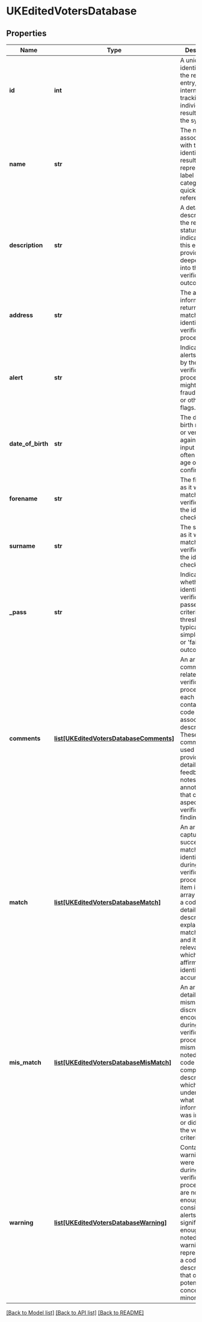 # UKEditedVotersDatabase

## Properties
Name | Type | Description | Notes
------------ | ------------- | ------------- | -------------
**id** | **int** | A unique identifier for the result entry, used internally for tracking individual results within the system. | [optional] 
**name** | **str** | The name associated with the identity check result, typically representing a label or category for quick reference. | [optional] 
**description** | **str** | A detailed description of the result or status indicated by this entry, providing deeper insight into the verification outcome. | [optional] 
**address** | **str** | The address information as returned or matched in the identity verification process. | [optional] 
**alert** | **str** | Indicates any alerts triggered by the verification process. This might include fraud warnings or other critical flags. | [optional] 
**date_of_birth** | **str** | The date of birth matched or verified against the input data, often used in age or identity confirmation. | [optional] 
**forename** | **str** | The first name as it was matched or verified during the identity check. | [optional] 
**surname** | **str** | The surname as it was matched or verified during the identity check. | [optional] 
**_pass** | **str** | Indicates whether the identity verification passed the set criteria or thresholds, typically as a simple &#x27;pass&#x27; or &#x27;fail&#x27; outcome. | [optional] 
**comments** | [**list[UKEditedVotersDatabaseComments]**](UKEditedVotersDatabaseComments.md) | An array of comments related to the verification process, where each item contains a code and its associated description. These comments are used to provide detailed feedback, notes, or annotations that clarify aspects of the verification findings. | [optional] 
**match** | [**list[UKEditedVotersDatabaseMatch]**](UKEditedVotersDatabaseMatch.md) | An array that captures all successful matches identified during the verification process. Each item in the array includes a code and a detailed description, explaining the matched data and its relevance, which helps in affirming the identity or data accuracy. | [optional] 
**mis_match** | [**list[UKEditedVotersDatabaseMisMatch]**](UKEditedVotersDatabaseMisMatch.md) | An array detailing mismatches or discrepancies encountered during the verification process. Each mismatch is noted with a code and a comprehensive description, which helps in understanding what information was incorrect or did not meet the verification criteria. | [optional] 
**warning** | [**list[UKEditedVotersDatabaseWarning]**](UKEditedVotersDatabaseWarning.md) | Contains warnings that were identified during the verification process. These are not severe enough to be considered alerts but are significant enough to be noted. Each warning is represented by a code and a description that outlines potential concerns or minor issues. | [optional] 

[[Back to Model list]](../README.md#documentation-for-models) [[Back to API list]](../README.md#documentation-for-api-endpoints) [[Back to README]](../README.md)

